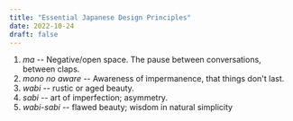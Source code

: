 ```yaml
---
title: "Essential Japanese Design Principles"
date: 2022-10-24
draft: false
---
```

1. *ma* -- Negative/open space. The pause between conversations, between claps.
2. *mono no aware* -- Awareness of impermanence, that things don't last.
3. *wabi* -- rustic or aged beauty.
4. *sabi* -- art of imperfection; asymmetry.
5. *wabi-sabi* -- flawed beauty; wisdom in natural simplicity
